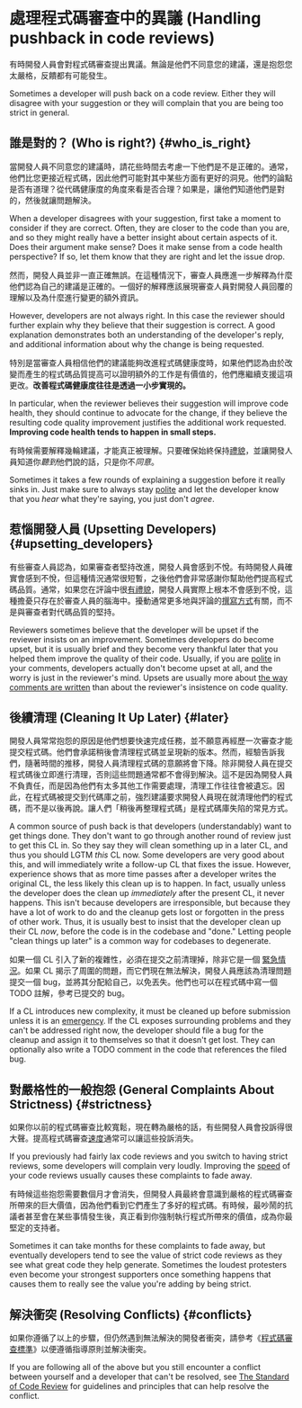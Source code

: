 # 處理程式碼審查中的異議 (Handling pushback in code reviews)

有時開發人員會對程式碼審查提出異議。無論是他們不同意您的建議，還是抱怨您太嚴格，反饋都有可能發生。

Sometimes a developer will push back on a code review. Either they will disagree
with your suggestion or they will complain that you are being too strict in
general.

## 誰是對的？ (Who is right?) {#who_is_right}

當開發人員不同意您的建議時，請花些時間去考慮一下他們是不是正確的。通常，他們比您更接近程式碼，因此他們可能對其中某些方面有更好的洞見。他們的論點是否有道理？從代碼健康度的角度來看是否合理？如果是，讓他們知道他們是對的，然後就讓問題解決。

When a developer disagrees with your suggestion, first take a moment to consider
if they are correct. Often, they are closer to the code than you are, and so
they might really have a better insight about certain aspects of it. Does their
argument make sense? Does it make sense from a code health perspective? If so,
let them know that they are right and let the issue drop.

然而，開發人員並非一直正確無誤。在這種情況下，審查人員應進一步解釋為什麼他們認為自己的建議是正確的。一個好的解釋應該展現審查人員對開發人員回覆的理解以及為什麼進行變更的額外資訊。

However, developers are not always right. In this case the reviewer should
further explain why they believe that their suggestion is correct. A good
explanation demonstrates both an understanding of the developer's reply, and
additional information about why the change is being requested.

特別是當審查人員相信他們的建議能夠改進程式碼健康度時，如果他們認為由於改變而產生的程式碼品質提高可以證明額外的工作是有價值的，他們應繼續支援這項更改。**改善程式碼健康度往往是透過一小步實現的。**

In particular, when the reviewer believes their suggestion will improve code
health, they should continue to advocate for the change, if they believe the
resulting code quality improvement justifies the additional work requested.
**Improving code health tends to happen in small steps.**

有時候需要解釋幾輪建議，才能真正被理解。只要確保始終保持[禮貌](comments.md#courtesy)，並讓開發人員知道你*聽到*他們說的話，只是你不*同意*。

Sometimes it takes a few rounds of explaining a suggestion before it really
sinks in. Just make sure to always stay [polite](comments.md#courtesy) and let
the developer know that you *hear* what they're saying, you just don't *agree*.

## 惹惱開發人員 (Upsetting Developers) {#upsetting_developers}

有些審查人員認為，如果審查者堅持改進，開發人員會感到不悅。有時開發人員確實會感到不悅，但這種情況通常很短暫，之後他們會非常感謝你幫助他們提高程式碼品質。通常，如果您在評論中很[有禮貌](comments.md#courtesy)，開發人員實際上根本不會感到不悅，這種擔憂只存在於審查人員的腦海中。擾動通常更多地與評論的[撰寫方式](comments.md#courtesy)有關，而不是與審查者對代碼品質的堅持。

Reviewers sometimes believe that the developer will be upset if the reviewer
insists on an improvement. Sometimes developers do become upset, but it is
usually brief and they become very thankful later that you helped them improve
the quality of their code. Usually, if you are [polite](comments.md#courtesy) in
your comments, developers actually don't become upset at all, and the worry is
just in the reviewer's mind. Upsets are usually more about
[the way comments are written](comments.md#courtesy) than about the reviewer's
insistence on code quality.

## 後續清理 (Cleaning It Up Later) {#later}

開發人員常常抱怨的原因是他們想要快速完成任務，並不願意再經歷一次審查才能提交程式碼。他們會承諾稍後會清理程式碼並呈現新的版本。然而，經驗告訴我們，隨著時間的推移，開發人員清理程式碼的意願將會下降。除非開發人員在提交程式碼後立即進行清理，否則這些問題通常都不會得到解決。這不是因為開發人員不負責任，而是因為他們有太多其他工作需要處理，清理工作往往會被遺忘。因此，在程式碼被提交到代碼庫之前，強烈建議要求開發人員現在就清理他們的程式碼，而不是以後再說。讓人們「稍後再整理程式碼」是程式碼庫失陷的常見方式。

A common source of push back is that developers (understandably) want to get
things done. They don't want to go through another round of review just to get
this CL in. So they say they will clean something up in a later CL, and thus you
should LGTM *this* CL now. Some developers are very good about this, and will
immediately write a follow-up CL that fixes the issue. However, experience shows
that as more time passes after a developer writes the original CL, the less
likely this clean up is to happen. In fact, usually unless the developer does
the clean up *immediately* after the present CL, it never happens. This isn't
because developers are irresponsible, but because they have a lot of work to do
and the cleanup gets lost or forgotten in the press of other work. Thus, it is
usually best to insist that the developer clean up their CL *now*, before the
code is in the codebase and "done." Letting people "clean things up later" is a
common way for codebases to degenerate.

如果一個 CL 引入了新的複雜性，必須在提交之前清理掉，除非它是一個 [緊急情況](../emergencies.md)。如果 CL 揭示了周圍的問題，而它們現在無法解決，開發人員應該為清理問題提交一個 bug，並將其分配給自己，以免丟失。他們也可以在程式碼中寫一個 TODO 註解，參考已提交的 bug。

If a CL introduces new complexity, it must be cleaned up before submission
unless it is an [emergency](../emergencies.md). If the CL exposes surrounding
problems and they can't be addressed right now, the developer should file a bug
for the cleanup and assign it to themselves so that it doesn't get lost. They
can optionally also write a TODO comment in the code that references the filed
bug.

## 對嚴格性的一般抱怨 (General Complaints About Strictness) {#strictness}

如果你以前的程式碼審查比較寬鬆，現在轉為嚴格的話，有些開發人員會投訴得很大聲。提高程式碼審查[速度](speed.md)通常可以讓這些投訴消失。

If you previously had fairly lax code reviews and you switch to having strict
reviews, some developers will complain very loudly. Improving the
[speed](speed.md) of your code reviews usually causes these complaints to fade
away.

有時候這些抱怨需要數個月才會消失，但開發人員最終會意識到嚴格的程式碼審查所帶來的巨大價值，因為他們看到它們產生了多好的程式碼。有時候，最吵鬧的抗議者甚至會在某些事情發生後，真正看到你強制執行程式所帶來的價值，成為你最堅定的支持者。

Sometimes it can take months for these complaints to fade away, but eventually
developers tend to see the value of strict code reviews as they see what great
code they help generate. Sometimes the loudest protesters even become your
strongest supporters once something happens that causes them to really see the
value you're adding by being strict.

## 解決衝突 (Resolving Conflicts) {#conflicts}

如果你遵循了以上的步驟，但仍然遇到無法解決的開發者衝突，請參考《[程式碼審查標準](standard.md)》以便遵循指導原則並解決衝突。

If you are following all of the above but you still encounter a conflict between
yourself and a developer that can't be resolved, see
[The Standard of Code Review](standard.md) for guidelines and principles that
can help resolve the conflict.
